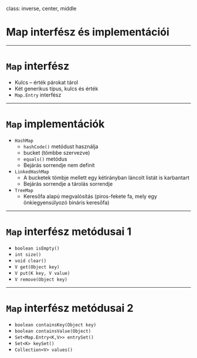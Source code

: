 class: inverse, center, middle



# Map interfész és implementációi

---

# `Map` interfész

* Kulcs – érték párokat tárol
* Két generikus típus, kulcs és érték
* `Map.Entry` interfész

---

# `Map` implementációk

* `HashMap`
  * `hashCode()` metódust használja
  * bucket (tömbbe szervezve)
  * `equals()` metódus
  * Bejárás sorrendje nem definit
* `LinkedHashMap`
  * A bucketek tömbje mellett egy kétirányban láncolt listát is karbantart
  * Bejárás sorrendje a tárolás sorrendje
* `TreeMap`
  * Keresőfa alapú megvalósítás (piros-fekete fa, mely egy önkiegyensúlyozó bináris keresőfa)

---

# `Map` interfész metódusai 1

* `boolean isEmpty()`
* `int size()`
* `void clear()`
* `V get(Object key)`
* `V put(K key, V value)`
* `V remove(Object key)`

---

# `Map` interfész metódusai 2

* `boolean containsKey(Object key)`
* `boolean containsValue(Object)`
* `Set<Map.Entry<K,V>> entrySet()`
* `Set<K> keySet()`
* `Collection<V> values()`
